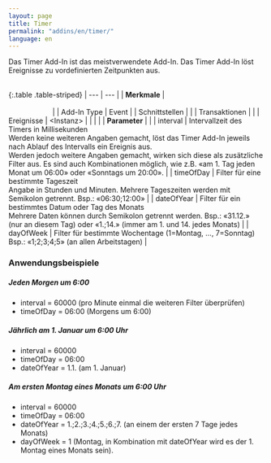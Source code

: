 ```yaml
---
layout: page
title: Timer
permalink: "addins/en/timer/"
language: en
---
```


Das Timer Add-In ist das meistverwendete Add-In. Das Timer Add-In löst Ereignisse zu vordefinierten Zeitpunkten aus.<br /><br />

{:.table .table-striped}
| --- | --- |
| __Merkmale__ | &nbsp;&nbsp;&nbsp;&nbsp;&nbsp;&nbsp;&nbsp;&nbsp;&nbsp;&nbsp;&nbsp;&nbsp;&nbsp;&nbsp;&nbsp;&nbsp;&nbsp;&nbsp;&nbsp;&nbsp;&nbsp;&nbsp;&nbsp;&nbsp;&nbsp;&nbsp;&nbsp;&nbsp;&nbsp;&nbsp;&nbsp;&nbsp;&nbsp;&nbsp;&nbsp;&nbsp;&nbsp;&nbsp;&nbsp;&nbsp;&nbsp;&nbsp;&nbsp;&nbsp;&nbsp;&nbsp;&nbsp;&nbsp;&nbsp;&nbsp;&nbsp;&nbsp;&nbsp;&nbsp;&nbsp;&nbsp;&nbsp;&nbsp;&nbsp;&nbsp;&nbsp;&nbsp;&nbsp;&nbsp;&nbsp;&nbsp;&nbsp;&nbsp;&nbsp;&nbsp;&nbsp;&nbsp;&nbsp;&nbsp;&nbsp;&nbsp;&nbsp;&nbsp;&nbsp;&nbsp;&nbsp;&nbsp;&nbsp;&nbsp;&nbsp;&nbsp;&nbsp;&nbsp;&nbsp;&nbsp;&nbsp;&nbsp;&nbsp;&nbsp;&nbsp;&nbsp;&nbsp;&nbsp;&nbsp;&nbsp;&nbsp;&nbsp;&nbsp;&nbsp;&nbsp;&nbsp;&nbsp;&nbsp;&nbsp;&nbsp;&nbsp;&nbsp;&nbsp;&nbsp;&nbsp;&nbsp;&nbsp;&nbsp;&nbsp;&nbsp;&nbsp;&nbsp;&nbsp;&nbsp;&nbsp;&nbsp;&nbsp;&nbsp;&nbsp;&nbsp;&nbsp;&nbsp;&nbsp;&nbsp;&nbsp;&nbsp;&nbsp;&nbsp;&nbsp;&nbsp;&nbsp;&nbsp;&nbsp;&nbsp;&nbsp;&nbsp;&nbsp;&nbsp;&nbsp; |
| Add-In Type | Event |
| Schnittstellen |  |
| Transaktionen |  |
| Ereignisse | &lt;Instanz&gt; |
| | |
| __Parameter__ | |
| interval | Intervallzeit des Timers in Millisekunden<br />Werden keine weiteren Angaben gemacht, löst das Timer Add-In jeweils nach Ablauf des Intervalls ein Ereignis aus.<br />Werden jedoch weitere Angaben gemacht, wirken sich diese als zusätzliche Filter aus. Es sind auch Kombinationen möglich, wie z.B. «am 1. Tag jeden Monat um 06:00» oder «Sonntags um 20:00». |
| timeOfDay | Filter für eine bestimmte Tageszeit<br />Angabe in Stunden und Minuten. Mehrere Tageszeiten werden mit Semikolon getrennt. Bsp.: «06:30;12:00» |
| dateOfYear | Filter für ein bestimmtes Datum oder Tag des Monats<br />Mehrere Daten können durch Semikolon getrennt werden. Bsp.: «31.12.» (nur an diesem Tag) oder «1.;14.» (immer am 1. und 14. jedes Monats) |
| dayOfWeek | Filter für bestimmte Wochentage (1=Montag, …, 7=Sonntag)<br />Bsp.: «1;2;3;4;5» (an allen Arbeitstagen) |


### Anwendungsbeispiele

##### Jeden Morgen um 6:00
- interval = 60000 (pro Minute einmal die weiteren Filter überprüfen)
- timeOfDay = 06:00 (Morgens um 6:00)

##### Jährlich am 1. Januar um 6:00 Uhr
- interval = 60000 
- timeOfDay = 06:00 
- dateOfYear = 1.1. (am 1. Januar)

##### Am ersten Montag eines Monats um 6:00 Uhr
- interval = 60000 
- timeOfDay = 06:00 
- dateOfYear = 1.;2.;3.;4.;5.;6.;7. (an einem der ersten 7 Tage jedes Monats)
- dayOfWeek = 1 (Montag, in Kombination mit dateOfYear wird es der 1. Montag eines Monats sein).
